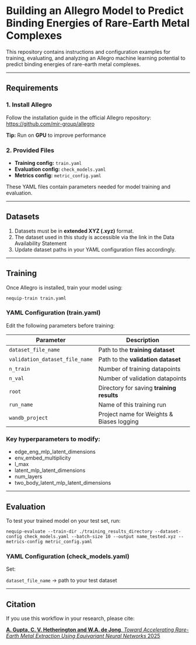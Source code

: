 # Building an Allegro Model to Predict Binding Energies of Rare-Earth Metal Complexes

This repository contains instructions and configuration examples for training, evaluating, and analyzing an Allegro machine learning potential to predict binding energies of rare-earth metal complexes.

---

## Requirements

### 1. Install Allegro 

Follow the installation guide in the official Allegro repository: https://github.com/mir-group/allegro

**Tip:** Run on **GPU** to improve performance

### 2. Provided Files
- **Training config:** `train.yaml`  
- **Evaluation config:** `check_models.yaml`
- **Metrics config:** `metric_config.yaml`

These YAML files contain parameters needed for model training and evaluation.

---

## Datasets

1. Datasets must be in **extended XYZ (.xyz)** format.
2. The dataset used in this study is accessible via the link in the Data Availability Statement
3. Update dataset paths in your YAML configuration files accordingly.

---

## Training

Once Allegro is installed, train your model using: 

`nequip-train train.yaml`

### YAML Configuration (train.yaml) 

Edit the following parameters before training:

| Parameter                      | Description                               |
| -------------------------------| ----------------------------------------- |
| `dataset_file_name`            | Path to the **training dataset**          |
| `validation_dataset_file_name` | Path to the **validation dataset**        |
| `n_train`                      | Number of training datapoints             |
| `n_val`                        | Number of validation datapoints           |
| `root`                         | Directory for saving **training results** |
| `run_name`                     | Name of this training run                 |
| `wandb_project`                | Project name for Weights & Biases logging |

### Key hyperparameters to modify:
- edge_eng_mlp_latent_dimensions
- env_embed_multiplicity
- l_max
- latent_mlp_latent_dimensions
- num_layers
- two_body_latent_mlp_latent_dimensions

---

## Evaluation

To test your trained model on your test set, run:

`nequip-evaluate --train-dir ./training_results_directory --dataset-config check_models.yaml --batch-size 10 --output name_tested.xyz --metrics-config metric_config.yaml`

### YAML Configuration (check_models.yaml) 

Set:

`dataset_file_name` → path to your test dataset

---

## Citation

If you use this workflow in your research, please cite:

[**A. Gupta, C. V. Hetherington and W.A. de Jong**, *Toward Accelerating Rare-Earth Metal Extraction Using Equivariant Neural Networks* 2025](https://chemrxiv.org/engage/chemrxiv/article-details/684279d91a8f9bdab53e29b9)
